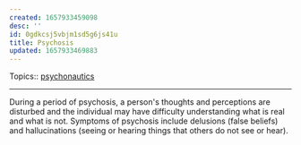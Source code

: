 ```yaml
---
created: 1657933459098
desc: ''
id: 0gdkcsj5vbjm1sd5g6js41u
title: Psychosis
updated: 1657933469883
---
```

   
Topics::  [psychonautics](../topics/psychonautics.md)   
   
   
---   
   
During a period of psychosis, a person's thoughts and perceptions are disturbed and the individual may have difficulty understanding what is real and what is not. Symptoms of psychosis include delusions (false beliefs) and hallucinations (seeing or hearing things that others do not see or hear).